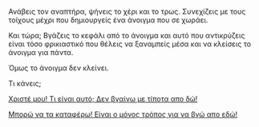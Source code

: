 Ανάβεις τον αναπτήρα, ψήνεις το χέρι και το τρως.
Συνεχίζεις με τους τοίχους μέχρι που δημιουργείς ένα άνοιγμα
που σε χωράει.

Και τώρα; Βγάζεις το κεφάλι από το άνοιγμα και αυτό που
αντικρύζεις είναι τόσο φρικιαστικό που θέλεις να ξαναμπείς μέσα
και να κλείσεις το άνοιγμα για πάντα.

Όμως το άνοιγμα δεν κλείνει.

Τι κάνεις;

[Χριστέ μου! Τι είναι αυτό; Δεν βγαίνω με τίποτα απο δώ!](stay_inside/stay_inside.md)

[Μπορώ να τα καταφέρω! Είναι ο μόνος τρόπος για να βγώ απο εδώ!](brave_guy/brave_guy.md)
